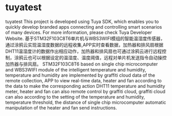 # tuyatest
tuyatest
This project is developed using Tuya SDK, which enables you to quickly develop branded
apps connecting and controlling smart scenarios of many devices.
For more information, please check Tuya Developer Website.
基于STM32F103C8T6单片机与WBS3WIFI模组的智能温湿度传感器，通过涂鸦云实现温湿度数据的远程收集,APP实时查看数据，加热器和排风扇根据DHT11温湿度计的数据作出相应动作，加热器和排风扇也可通过涂鸦云进行远程控制，涂鸦云也可以根据设定的温湿度、温度阈值，远程对单片机发送指令自动操控加热器与排风扇。
STM32F103C8T6 based on single chip microcomputer and WBS3WIFI module of the intelligent temperature and humidity, temperature and humidity are implemented by graffiti cloud data of the remote collection, APP to view real-time data, heater and fan according to the data to make the corresponding action DHT11 temperature and humidity meter, heater and fan can also remote control by graffiti cloud, graffiti cloud can also according to the setting of the temperature and humidity, temperature threshold, the distance of single chip microcomputer automatic manipulation of the heater and fan send instructions.

